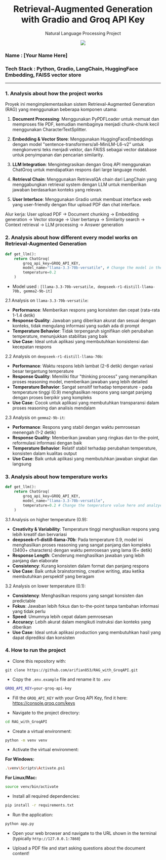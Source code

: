 <h1 align="center"> Retrieval-Augmented Generation with Gradio and Groq API Key</h1>
<p align="center"> Natural Language Processing Project</p>

<div align="center">

<img src="https://img.shields.io/badge/python-3670A0?style=for-the-badge&logo=python&logoColor=ffdd54">

</div>

### Name : [Your Name Here]
### Tech Stack : Python, Gradio, LangChain, HuggingFace Embedding, FAISS vector store

---

### 1. Analysis about how the project works

Proyek ini mengimplementasikan sistem Retrieval-Augmented Generation (RAG) yang menggunakan beberapa komponen utama:

1. **Document Processing**: Menggunakan PyPDFLoader untuk memuat dan memproses file PDF, kemudian membaginya menjadi chunk-chunk kecil menggunakan CharacterTextSplitter.

2. **Embedding & Vector Store**: Menggunakan HuggingFaceEmbeddings dengan model "sentence-transformers/all-MiniLM-L6-v2" untuk mengkonversi teks menjadi vektor, dan FAISS sebagai vector database untuk penyimpanan dan pencarian similarity.

3. **LLM Integration**: Mengintegrasikan dengan Groq API menggunakan ChatGroq untuk mendapatkan respons dari large language model.

4. **Retrieval Chain**: Menggunakan RetrievalQA chain dari LangChain yang menggabungkan retrieval system dengan LLM untuk memberikan jawaban berdasarkan konteks yang relevan.

5. **User Interface**: Menggunakan Gradio untuk membuat interface web yang user-friendly dengan fitur upload PDF dan chat interface.

Alur kerja: User upload PDF → Document chunking → Embedding generation → Vector storage → User bertanya → Similarity search → Context retrieval → LLM processing → Answer generation

### 2. Analysis about how different every model works on Retrieval-Augmented Generation

```python
def get_llm():
    return ChatGroq(
        groq_api_key=GROQ_API_KEY,
        model_name="llama-3.3-70b-versatile", # Change the model in the code
        temperature=0.2
    )
```
- Model used : `[llama-3.3-70b-versatile, deepseek-r1-distill-llama-70b, gemma2-9b-it]`

2.1 Analysis on `llama-3.3-70b-versatile`:

- **Performance**: Memberikan respons yang konsisten dan cepat (rata-rata 1-1.4 detik)
- **Response Quality**: Jawaban yang diberikan akurat dan sesuai dengan konteks, tidak mengulang informasi yang sudah ada di prompt
- **Temperature Behavior**: Tidak terpengaruh signifikan oleh perubahan temperature, menunjukkan stabilitas yang baik
- **Use Case**: Ideal untuk aplikasi yang membutuhkan konsistensi dan kecepatan respons

2.2 Analysis on `deepseek-r1-distill-llama-70b`:

- **Performance**: Waktu respons lebih lambat (2-6 detik) dengan variasi besar tergantung temperature
- **Response Quality**: Memiliki fitur "thinking process" yang menampilkan proses reasoning model, memberikan jawaban yang lebih detailed
- **Temperature Behavior**: Sangat sensitif terhadap temperature - pada temperature tinggi (0.9) menghasilkan respons yang sangat panjang dengan proses berpikir yang kompleks
- **Use Case**: Cocok untuk aplikasi yang membutuhkan transparansi dalam proses reasoning dan analisis mendalam

2.3 Analysis on `gemma2-9b-it`:

- **Performance**: Respons yang stabil dengan waktu pemrosesan menengah (1-2 detik)
- **Response Quality**: Memberikan jawaban yang ringkas dan to-the-point, reformulasi informasi dengan baik
- **Temperature Behavior**: Relatif stabil terhadap perubahan temperature, konsisten dalam kualitas output
- **Use Case**: Baik untuk aplikasi yang membutuhkan jawaban singkat dan langsung

### 3. Analysis about how temperature works

```python
def get_llm():
    return ChatGroq(
        groq_api_key=GROQ_API_KEY,
        model_name="llama-3.3-70b-versatile",
        temperature=0.2 # Change the temperature value here and analzye
    )
```

3.1 Analysis on higher temperature (0.9):

- **Creativity & Variability**: Temperature tinggi menghasilkan respons yang lebih kreatif dan bervariasi
- **deepseek-r1-distill-llama-70b**: Pada temperature 0.9, model ini menghasilkan proses reasoning yang sangat panjang dan kompleks (3400+ characters) dengan waktu pemrosesan yang lama (6+ detik)
- **Response Length**: Cenderung menghasilkan jawaban yang lebih panjang dan elaborate
- **Consistency**: Kurang konsisten dalam format dan panjang respons
- **Use Case**: Baik untuk brainstorming, creative writing, atau ketika membutuhkan perspektif yang beragam

3.2 Analysis on lower temperature (0.1):

- **Consistency**: Menghasilkan respons yang sangat konsisten dan predictable
- **Fokus**: Jawaban lebih fokus dan to-the-point tanpa tambahan informasi yang tidak perlu
- **Speed**: Umumnya lebih cepat dalam pemrosesan
- **Accuracy**: Lebih akurat dalam mengikuti instruksi dan konteks yang diberikan
- **Use Case**: Ideal untuk aplikasi production yang membutuhkan hasil yang dapat diprediksi dan konsisten

### 4. How to run the project

- Clone this repository with:

```git
git clone https://github.com/arifian853/RAG_with_GroqAPI.git
```

- Copy the `.env.example` file and rename it to `.env`

```bash
GROQ_API_KEY=your-groq-api-key
```

- Fill the `GROQ_API_KEY` with your Groq API Key, find it here: <https://console.groq.com/keys>

- Navigate to the project directory:

```bash
cd RAG_with_GroqAPI
```

- Create a virtual environment:

```bash
python -m venv venv
```

- Activate the virtual environment:

**For Windows:**

```bash
.\venv\Scripts\Activate.ps1
```

**For Linux/Mac:**

```bash
source venv/bin/activate
```

- Install all required dependencies:

```bash
pip install -r requirements.txt
```

- Run the application:

```bash
python app.py
```

- Open your web browser and navigate to the URL shown in the terminal (typically `http://127.0.0.1:7860`)

- Upload a PDF file and start asking questions about the document content!
